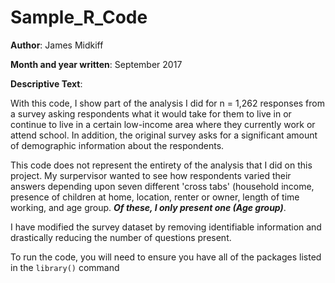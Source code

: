 # Sample_R_Code
**Author**:  James Midkiff

**Month and year written**:  September 2017

**Descriptive Text**: 

With this code, I show part of the analysis I did for n = 1,262 responses from a survey asking respondents what it would take for them to live in or continue to live in a certain low-income area where they currently work or attend school. In addition, the original survey asks for a significant amount of demographic information about the respondents.

This code does not represent the entirety of the analysis that I did on this project. My surpervisor wanted to see how respondents varied their answers depending upon seven different 'cross tabs' (household income, presence of children at home, location, renter or owner, length of time working, and age group. **_Of these, I only present one (Age group)_**.

I have modified the survey dataset by removing identifiable information and drastically reducing the number of questions present.

To run the code, you will need to ensure you have all of the packages listed in the 
`library()` command
